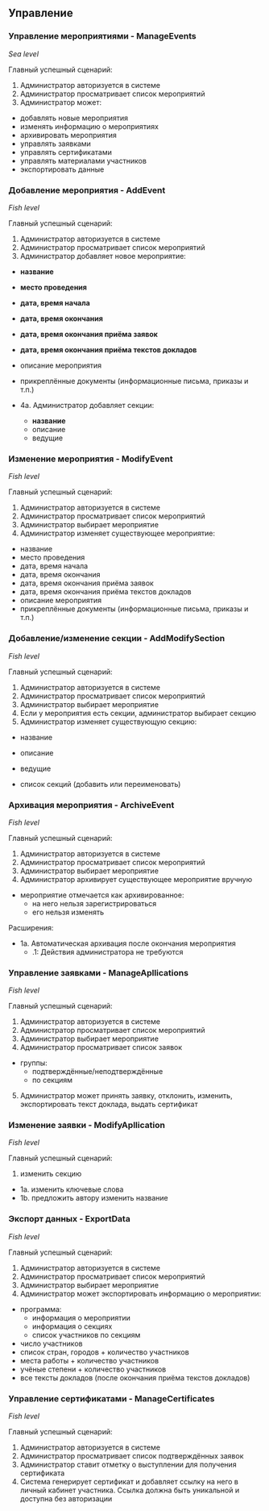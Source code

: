 ## Управление

### Управление мероприятиями - ManageEvents
*Sea level*

Главный успешный сценарий:
1. Администратор авторизуется в системе
2. Администратор просматривает список мероприятий
3. Администратор может:
  - добавлять новые мероприятия
  - изменять информацию о мероприятиях
  - архивировать мероприятия
  - управлять заявками
  - управлять сертификатами
  - управлять материалами участников
  - экспортировать данные

### Добавление мероприятия - AddEvent
*Fish level*

Главный успешный сценарий:
1. Администратор авторизуется в системе
2. Администратор просматривает список мероприятий
3. Администратор добавляет новое мероприятие:
  - **название**
  - **место проведения**
  - **дата, время начала**
  - **дата, время окончания**
  - **дата, время окончания приёма заявок**
  - **дата, время окончания приёма текстов докладов**
  - описание мероприятия
  - прикреплённые документы (информационные письма, приказы и т.п.)

- 4а. Администратор добавляет секции:
  - **название**
  - описание
  - ведущие


### Изменение мероприятия - ModifyEvent
*Fish level*

Главный успешный сценарий:
1. Администратор авторизуется в системе
2. Администратор просматривает список мероприятий
3. Администратор выбирает мероприятие
4. Администратор изменяет существующее мероприятие:
  - название
  - место проведения
  - дата, время начала
  - дата, время окончания
  - дата, время окончания приёма заявок
  - дата, время окончания приёма текстов докладов
  - описание мероприятия
  - прикреплённые документы (информационные письма, приказы и т.п.)

### Добавление/изменение секции - AddModifySection
*Fish level*

Главный успешный сценарий:
1. Администратор авторизуется в системе
2. Администратор просматривает список мероприятий
3. Администратор выбирает мероприятие
4. Если у мероприятия есть секции, администратор выбирает секцию
4. Администратор изменяет существующую секцию:
  - название
  - описание
  - ведущие

- список секций (добавить или переименовать)

### Архивация мероприятия - ArchiveEvent
*Fish level*

Главный успешный сценарий:
1. Администратор авторизуется в системе
2. Администратор просматривает список мероприятий
3. Администратор выбирает мероприятие
4. Администратор архивирует существующее мероприятие вручную
  - мероприятие отмечается как архивированное:
    - на него нельзя зарегистрироваться
    - его нельзя изменять

Расширения:

- 1а. Автоматическая архивация после окончания мероприятия
  - .1: Действия администратора не требуются

### Управление заявками - ManageApllications
*Fish level*

Главный успешный сценарий:
1. Администратор авторизуется в системе
2. Администратор просматривает список мероприятий
3. Администратор выбирает мероприятие
4. Администратор просматривает список заявок
  - группы:
    - подтверждённые/неподтверждённые
    - по секциям
5. Администратор может принять заявку, отклонить, изменить, экспортировать текст доклада, выдать сертификат

### Изменение заявки - ModifyApllication
*Fish level*

Главный успешный сценарий:
1. изменить секцию
- 1a. изменить ключевые слова
- 1b. предложить автору изменить название

### Экспорт данных - ExportData
*Fish level*

Главный успешный сценарий:
1. Администратор авторизуется в системе
2. Администратор просматривает список мероприятий
3. Администратор выбирает мероприятие
4. Администратор может экспортировать информацию о мероприятии:
  - программа:
    - информация о мероприятии
    - информация о секциях
    - список участников по секциям
  - число участников
  - список стран, городов + количество участников
  - места работы + количество участников
  - учёные степени + количество участников
  - все тексты докладов (после окончания приёма текстов докладов)

### Управление сертификатами - ManageCertificates
*Fish level*

Главный успешный сценарий:
1. Администратор авторизуется в системе
2. Администратор просматривает список подтверждённых заявок
3. Администратор ставит отметку о выступлении для получения сертификата
4. Система генерирует сертификат и добавляет ссылку на него в личный кабинет участника. Ссылка должна быть уникальной и доступна без авторизации
